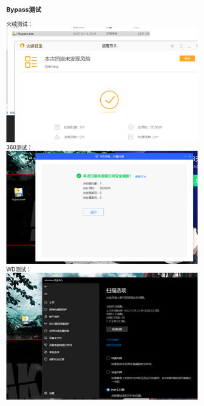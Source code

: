 ### Bypass测试
火绒测试：
![img.png](img/img.png)  
360测试：  
 ![img_1.png](img/img_1.png)  
WD测试：
![img_2.png](img/img_2.png)
